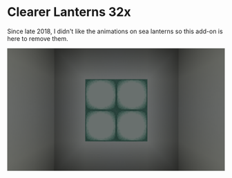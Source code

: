 # Clearer Lanterns 32x

Since late 2018, I didn't like the animations on sea lanterns so this add-on is here to remove them.

![Preview](https://raw.githubusercontent.com/Hedreon/Addons/faithful/ClearerLanterns/32x/images/preview.png)
